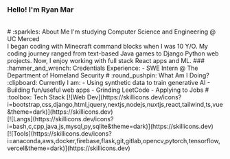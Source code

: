 ### Hello! I'm Ryan Mar
<br/>
# :sparkles: About Me
I'm studying Computer Science and Engineering @ UC Merced <br/>
I began coding with Minecraft command blocks when I was 10 Y/O. My coding journey ranged from text-based Java games to Django Python web projects. Now, I enjoy working with full stack React apps and ML.
### :hammer_and_wrench: Credentials
Experience:
- SWE Intern @ The Department of Homeland Security
# :round_pushpin: What Am I Doing?
:clipboard: Currently I am:
- Using synthetic data to train generative AI
- Building fun/useful web apps
- Grinding LeetCode
- Applying to Jobs
# :toolbox: Tech Stack
[![Web Dev](https://skillicons.dev/icons?i=bootstrap,css,django,html,jquery,nextjs,nodejs,nuxtjs,react,tailwind,ts,vue&theme=dark)](https://skillicons.dev)
<br/>
[![Langs](https://skillicons.dev/icons?i=bash,c,cpp,java,js,mysql,py,sqlite&theme=dark)](https://skillicons.dev)
<br/>
[![Tools](https://skillicons.dev/icons?i=anaconda,aws,docker,firebase,flask,git,gitlab,opencv,pytorch,tensorflow,vercel&theme=dark)](https://skillicons.dev)
